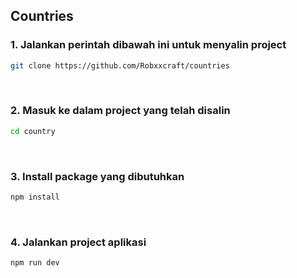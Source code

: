 ## Countries


### 1. Jalankan perintah dibawah ini untuk menyalin project

```sh
git clone https://github.com/Robxxcraft/countries
```
<br>

### 2. Masuk ke dalam project yang telah disalin

```sh
cd country
```
<br />


### 3. Install package yang dibutuhkan

```sh
npm install
```
<br />


### 4. Jalankan project aplikasi

```sh
npm run dev
```
<br />